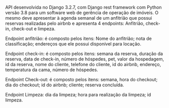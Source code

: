 API desenvolvida no Django 3.2.7, com Django rest framework com Python versão 3.8 para um software web de gerência de operação de imóveis. O mesmo deve apresentar à agenda semanal de um anfitrião que possui reservas realizadas pelo airbnb e apresenta 4 endpoints: Anfitrião, check-in, check-out e limpeza.

Endpoint anfitrião: é composto pelos itens: Nome do anfitrião; nota de classificação; endereços que ele possui disponível para locação.

Endpoint check-in: é composto pelos itens: semana da reserva, duração da reserva, data de check-in, número de hóspedes, pet, valor da hospedagem, id da reserva, nome do cliente, telefone do cliente, id do airbnb, endereço, temperatura da cama, número de hóspedes.

Endpoint Check-out: é composto pelos itens: semana, hora do checkout; dia do checkout; id do airbnb; cliente; reserva concluída.

Endpoint Limpeza: dia da limpeza; hora para realização da limpeza; id limpeza.

